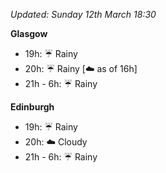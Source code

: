 *Updated: Sunday 12th March 18:30*

**Glasgow**

* 19h: :umbrella: Rainy
* 20h: :umbrella: Rainy [:cloud: as of 16h]
* 21h - 6h: :umbrella: Rainy

**Edinburgh**

* 19h: :umbrella: Rainy
* 20h: :cloud: Cloudy
* 21h - 6h: :umbrella: Rainy
